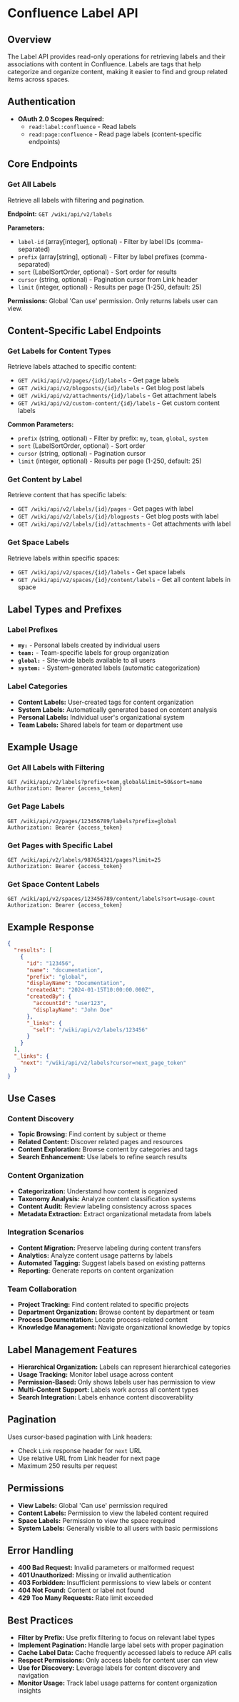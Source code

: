 # Confluence Label API

## Overview
The Label API provides read-only operations for retrieving labels and their associations with content in Confluence. Labels are tags that help categorize and organize content, making it easier to find and group related items across spaces.

## Authentication
- **OAuth 2.0 Scopes Required:**
  - `read:label:confluence` - Read labels
  - `read:page:confluence` - Read page labels (content-specific endpoints)

## Core Endpoints

### Get All Labels
Retrieve all labels with filtering and pagination.

**Endpoint:** `GET /wiki/api/v2/labels`

**Parameters:**
- `label-id` (array[integer], optional) - Filter by label IDs (comma-separated)
- `prefix` (array[string], optional) - Filter by label prefixes (comma-separated)
- `sort` (LabelSortOrder, optional) - Sort order for results
- `cursor` (string, optional) - Pagination cursor from Link header
- `limit` (integer, optional) - Results per page (1-250, default: 25)

**Permissions:** Global 'Can use' permission. Only returns labels user can view.

## Content-Specific Label Endpoints

### Get Labels for Content Types
Retrieve labels attached to specific content:

- `GET /wiki/api/v2/pages/{id}/labels` - Get page labels
- `GET /wiki/api/v2/blogposts/{id}/labels` - Get blog post labels
- `GET /wiki/api/v2/attachments/{id}/labels` - Get attachment labels
- `GET /wiki/api/v2/custom-content/{id}/labels` - Get custom content labels

**Common Parameters:**
- `prefix` (string, optional) - Filter by prefix: `my`, `team`, `global`, `system`
- `sort` (LabelSortOrder, optional) - Sort order
- `cursor` (string, optional) - Pagination cursor
- `limit` (integer, optional) - Results per page (1-250, default: 25)

### Get Content by Label
Retrieve content that has specific labels:

- `GET /wiki/api/v2/labels/{id}/pages` - Get pages with label
- `GET /wiki/api/v2/labels/{id}/blogposts` - Get blog posts with label
- `GET /wiki/api/v2/labels/{id}/attachments` - Get attachments with label

### Get Space Labels
Retrieve labels within specific spaces:

- `GET /wiki/api/v2/spaces/{id}/labels` - Get space labels
- `GET /wiki/api/v2/spaces/{id}/content/labels` - Get all content labels in space

## Label Types and Prefixes

### Label Prefixes
- **`my:`** - Personal labels created by individual users
- **`team:`** - Team-specific labels for group organization
- **`global:`** - Site-wide labels available to all users
- **`system:`** - System-generated labels (automatic categorization)

### Label Categories
- **Content Labels:** User-created tags for content organization
- **System Labels:** Automatically generated based on content analysis
- **Personal Labels:** Individual user's organizational system
- **Team Labels:** Shared labels for team or department use

## Example Usage

### Get All Labels with Filtering
```http
GET /wiki/api/v2/labels?prefix=team,global&limit=50&sort=name
Authorization: Bearer {access_token}
```

### Get Page Labels
```http
GET /wiki/api/v2/pages/123456789/labels?prefix=global
Authorization: Bearer {access_token}
```

### Get Pages with Specific Label
```http
GET /wiki/api/v2/labels/987654321/pages?limit=25
Authorization: Bearer {access_token}
```

### Get Space Content Labels
```http
GET /wiki/api/v2/spaces/123456789/content/labels?sort=usage-count
Authorization: Bearer {access_token}
```

## Example Response
```json
{
  "results": [
    {
      "id": "123456",
      "name": "documentation",
      "prefix": "global",
      "displayName": "Documentation",
      "createdAt": "2024-01-15T10:00:00.000Z",
      "createdBy": {
        "accountId": "user123",
        "displayName": "John Doe"
      },
      "_links": {
        "self": "/wiki/api/v2/labels/123456"
      }
    }
  ],
  "_links": {
    "next": "/wiki/api/v2/labels?cursor=next_page_token"
  }
}
```

## Use Cases

### Content Discovery
- **Topic Browsing:** Find content by subject or theme
- **Related Content:** Discover related pages and resources
- **Content Exploration:** Browse content by categories and tags
- **Search Enhancement:** Use labels to refine search results

### Content Organization
- **Categorization:** Understand how content is organized
- **Taxonomy Analysis:** Analyze content classification systems
- **Content Audit:** Review labeling consistency across spaces
- **Metadata Extraction:** Extract organizational metadata from labels

### Integration Scenarios
- **Content Migration:** Preserve labeling during content transfers
- **Analytics:** Analyze content usage patterns by labels
- **Automated Tagging:** Suggest labels based on existing patterns
- **Reporting:** Generate reports on content organization

### Team Collaboration
- **Project Tracking:** Find content related to specific projects
- **Department Organization:** Browse content by department or team
- **Process Documentation:** Locate process-related content
- **Knowledge Management:** Navigate organizational knowledge by topics

## Label Management Features
- **Hierarchical Organization:** Labels can represent hierarchical categories
- **Usage Tracking:** Monitor label usage across content
- **Permission-Based:** Only shows labels user has permission to view
- **Multi-Content Support:** Labels work across all content types
- **Search Integration:** Labels enhance content discoverability

## Pagination
Uses cursor-based pagination with Link headers:
- Check `Link` response header for `next` URL
- Use relative URL from Link header for next page
- Maximum 250 results per request

## Permissions
- **View Labels:** Global 'Can use' permission required
- **Content Labels:** Permission to view the labeled content required
- **Space Labels:** Permission to view the space required
- **System Labels:** Generally visible to all users with basic permissions

## Error Handling
- **400 Bad Request:** Invalid parameters or malformed request
- **401 Unauthorized:** Missing or invalid authentication
- **403 Forbidden:** Insufficient permissions to view labels or content
- **404 Not Found:** Content or label not found
- **429 Too Many Requests:** Rate limit exceeded

## Best Practices
- **Filter by Prefix:** Use prefix filtering to focus on relevant label types
- **Implement Pagination:** Handle large label sets with proper pagination
- **Cache Label Data:** Cache frequently accessed labels to reduce API calls
- **Respect Permissions:** Only access labels for content user can view
- **Use for Discovery:** Leverage labels for content discovery and navigation
- **Monitor Usage:** Track label usage patterns for content organization insights
